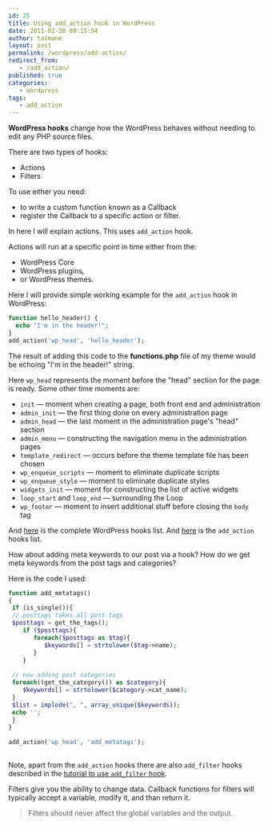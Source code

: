 ```yaml
---
id: 25
title: Using add_action hook in WordPress
date: 2011-02-28 09:15:54
author: taimane
layout: post
permalink: /wordpress/add-action/
redirect_from: 
   - /add_action/
published: true
categories:
   - wordpress
tags:
   - add_action
---
```

**WordPress hooks** change how the WordPress behaves without needing to edit any PHP source files.

There are two types of hooks: 
* Actions 
* Filters
 
To use either you need:

* to write a custom function known as a Callback
* register the Callback to a specific action or filter.

In here I will explain actions. This uses `add_action` hook.

Actions will run at a specific point in time either from the:
* WordPress Core
* WordPress plugins, 
* or WordPress themes. 
 
Here I will provide simple working example for the `add_action` hook in WordPress:
 
 
```php
function hello_header() {
  echo "I'm in the header!";
}
add_action('wp_head', 'hello_header');
```
 
 
The result of adding this code to the <strong>functions.php</strong> file of my theme would be echoing "I'm in the header!" string.
 
 
Here `wp_head` represents the moment before the "head" section for the page is ready. Some other time moments are:
 
 
*   `init` — moment when creating a page, both front end and administration
*   `admin_init` — the first thing done on every administration page
*   `admin_head` — the last moment in the administration page's "head" section
*   `admin_menu` — constructing the navigation menu in the administration pages
*   `template_redirect` — occurs before the theme template file has been chosen
*   `wp_enqueue_scripts` — moment to eliminate duplicate scripts
*   `wp_enqueue_style` — moment to eliminate duplicate styles
*   `widgets_init` — moment for constructing the list of active widgets
*   `loop_start` and `loop_end` — surrounding the Loop
*   `wp_footer` — moment to insert additional stuff before closing the `body` tag
 
 
And <a rel="nofollow" href="https://adambrown.info/p/wp_hooks/hook">here</a> is the complete WordPress hooks list. And <a rel="nofollow" href="https://adambrown.info/p/wp_hooks/hook/actions">here</a> is the <code>add_action</code> hooks list.
 
 
How about adding meta keywords to our post via a hook? How do we get meta keywords from the post tags and categories?
 
Here is the code I used:
 
```php
function add_metatags()
{
 if (is_single()){
 // posttags takes all post tags
 $posttags = get_the_tags();
    if ($posttags){
       foreach($posttags as $tag){
          $keywords[] = strtolower($tag->name);
       }
    }
 
 // now adding post categories
 foreach((get_the_category()) as $category){
    $keywords[] = strtolower($category->cat_name);
 }
 $list = implode(", ", array_unique($keywords));
 echo '';
 }
}
 
add_action('wp_head', 'add_metatags');
 
```
 
Note, apart from the `add_action` hooks there are also `add_filter` hooks described in the <a href="https://programming-review.com/add-filter-hook/">tutorial to use `add_filter` hook</a>.

Filters give you the ability to change data. Callback functions for filters will typically accept a variable, modify it, and than return it. 

> Filters should never affect the global variables and the output.
